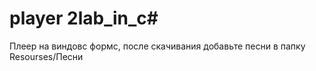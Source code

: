 # player 2lab_in_c#

Плеер на виндовс формс, после скачивания добавьте песни в папку Resourses/Песни
